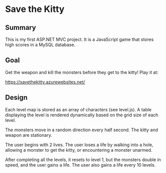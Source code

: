 Save the Kitty
==============

## Summary

This is my first ASP.NET MVC project. It is a JavaScript game that stores high scores in a MySQL database.

## Goal

Get the weapon and kill the monsters before they get to the kitty! Play it at:

https://savethekitty.azurewebsites.net/

## Design

Each level map is stored as an array of characters (see level.js). A table displaying the level is rendered dynamically based on the grid size of each level.

The monsters move in a random direction every half second. The kitty and weapon are stationary.

The user begins with 2 lives. The user loses a life by walking into a hole, allowing a monster to get the kitty, or encountering a monster unarmed.

After completing all the levels, it resets to level 1, but the monsters double in speed, and the user gains a life. The user also gains a life every 10 levels.

